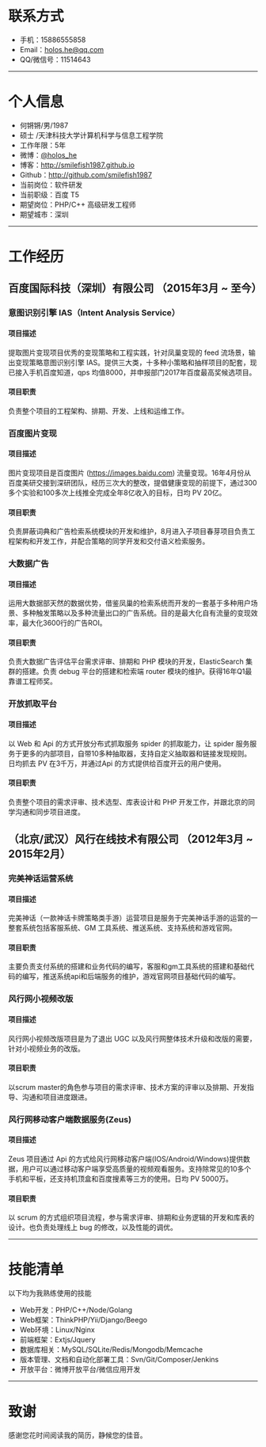 # 联系方式

- 手机：15886555858
- Email：holos.he@qq.com
- QQ/微信号：11514643

---

# 个人信息

 - 何锵锵/男/1987
 - 硕士 /天津科技大学计算机科学与信息工程学院
 - 工作年限：5年
 - 微博：[@holos_he](http://weibo.com/smilefish1987)
 - 博客：http://smilefish1987.github.io
 - Github：http://github.com/smilefish1987
 - 当前岗位：软件研发
 - 当前职级：百度 T5
 - 期望岗位：PHP/C++ 高级研发工程师
 - 期望城市：深圳

---

# 工作经历

## 百度国际科技（深圳）有限公司 （2015年3月 ~ 至今）

### 意图识别引擎 IAS（Intent Analysis Service）
#### 项目描述
提取图片变现项目优秀的变现策略和工程实践，针对凤巢变现的 feed 流场景，输出变现策略意图识别引擎 IAS。提供三大类，十多种小策略和抽样项目的配套，现已接入手机百度知道，qps 均值8000，并申报部门2017年百度最高奖候选项目。
#### 项目职责
负责整个项目的工程架构、排期、开发、上线和运维工作。

### 百度图片变现
#### 项目描述
图片变现项目是百度图片 (https://images.baidu.com) 流量变现。16年4月份从百度美研交接到深研团队，经历三次大的整改，提倡健康变现的前提下，通过300多个实验和100多次上线推全完成全年8亿收入的目标，日均 PV 20亿。
#### 项目职责
负责屏蔽词典和广告检索系统模块的开发和维护，8月进入子项目春芽项目负责工程架构和开发工作，并配合策略的同学开发和交付语义检索服务。

### 大数据广告
#### 项目描述
运用大数据部天然的数据优势，借鉴凤巢的检索系统而开发的一套基于多种用户场景、多种触发策略以及多种流量出口的广告系统。目的是最大化自有流量的变现效率，最大化3600行的广告ROI。
#### 项目职责
负责大数据广告评估平台需求评审、排期和 PHP 模块的开发，ElasticSearch 集群的搭建。负责 debug 平台的搭建和检索端 router 模块的维护。获得16年Q1最靠谱工程师奖。

### 开放抓取平台
#### 项目描述
以 Web 和 Api 的方式开放分布式抓取服务 spider 的抓取能力，让 spider 服务服务于更多的内部项目，自带10多种抽取器，支持自定义抽取器和链接发现规则。日均抓去 PV 在3千万，并通过Api 的方式提供给百度开云的用户使用。
#### 项目职责
负责整个项目的需求评审、技术选型、库表设计和 PHP 开发工作，并跟北京的同学沟通和同步项目进度。

## （北京/武汉）风行在线技术有限公司 （2012年3月 ~ 2015年2月）

### 完美神话运营系统
#### 项目描述
完美神话（一款神话卡牌策略类手游）运营项目是服务于完美神话手游的运营的一整套系统包括客服系统、GM 工具系统、推送系统、支持系统和游戏官网。
#### 项目职责
主要负责支付系统的搭建和业务代码的编写，客服和gm工具系统的搭建和基础代码的编写，推送系统api和后端服务的维护，游戏官网项目基础代码的编写。

### 风行网小视频改版
#### 项目描述
风行网小视频改版项目是为了退出 UGC 以及风行网整体技术升级和改版的需要，针对小视频业务的改版。
#### 项目职责
以scrum master的角色参与项目的需求评审、技术方案的评审以及排期、开发指导、沟通和项目进度跟进。

### 风行网移动客户端数据服务(Zeus)
#### 项目描述
Zeus 项目通过 Api 的方式给风行网移动客户端(IOS/Android/Windows)提供数据，用户可以通过移动客户端享受高质量的视频观看服务。支持除常见的10多个手机和平板，还支持机顶盒和百度搜素等三方的使用。日均 PV 5000万。
#### 项目职责
以 scrum 的方式组织项目流程，参与需求评审、排期和业务逻辑的开发和库表的设计。也负责处理线上 bug 的修改，以及性能的调优。

---

# 技能清单

以下均为我熟练使用的技能

- Web开发：PHP/C++/Node/Golang
- Web框架：ThinkPHP/Yii/Django/Beego
- Web环境：Linux/Nginx
- 前端框架：Extjs/Jquery
- 数据库相关：MySQL/SQLite/Redis/Mongodb/Memcache
- 版本管理、文档和自动化部署工具：Svn/Git/Composer/Jenkins
- 开放平台：微博开放平台/微信应用开发

---

# 致谢
感谢您花时间阅读我的简历，静候您的佳音。
